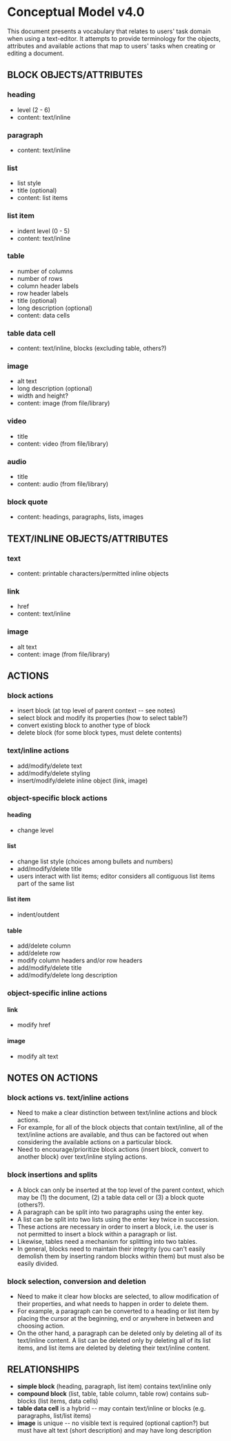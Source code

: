 # Conceptual Model v4.0

This document presents a vocabulary that relates to users' task domain when using
a text-editor. It attempts to provide terminology for the objects, attributes and
available actions that map to users' tasks when creating or editing a document.

## BLOCK OBJECTS/ATTRIBUTES

### heading
* level (2 - 6)
* content: text/inline

### paragraph
* content: text/inline

### list
* list style
* title (optional)
* content: list items

### list item
* indent level (0 - 5)
* content: text/inline

### table
* number of columns
* number of rows
* column header labels
* row header labels
* title (optional)
* long description (optional)
* content: data cells

### table data cell
* content: text/inline, blocks (excluding table, others?)

### image
* alt text
* long description (optional)
* width and height?
* content: image (from file/library)

### video
* title
* content: video (from file/library)

### audio
* title
* content: audio (from file/library)

### block quote
* content: headings, paragraphs, lists, images

## TEXT/INLINE OBJECTS/ATTRIBUTES

### text
* content: printable characters/permitted inline objects

### link
* href
* content: text/inline

### image
* alt text
* content: image (from file/library)

## ACTIONS

### block actions
* insert block (at top level of parent context -- see notes)
* select block and modify its properties (how to select table?)
* convert existing block to another type of block
* delete block (for some block types, must delete contents)

### text/inline actions
* add/modify/delete text
* add/modify/delete styling
* insert/modify/delete inline object (link, image)

### object-specific block actions

#### heading
* change level

#### list
* change list style (choices among bullets and numbers)
* add/modify/delete title
* users interact with list items; editor considers all contiguous list items
  part of the same list

#### list item
* indent/outdent

#### table
* add/delete column
* add/delete row
* modify column headers and/or row headers
* add/modify/delete title
* add/modify/delete long description

### object-specific inline actions

#### link
* modify href

#### image
* modify alt text


## NOTES ON ACTIONS

### block actions vs. text/inline actions
* Need to make a clear distinction between text/inline actions and block actions.
* For example, for all of the block objects that contain text/inline, all of the
  text/inline actions are available, and thus can be factored out when
  considering the available actions on a particular block.
* Need to encourage/prioritize block actions (insert block, convert to another
  block) over text/inline styling actions.

### block insertions and splits
* A block can only be inserted at the top level of the parent context, which may
  be (1) the document, (2) a table data cell or (3) a block quote (others?).
* A paragraph can be split into two paragraphs using the enter key.
* A list can be split into two lists using the enter key twice in succession.
* These actions are necessary in order to insert a block, i.e. the user is not
  permitted to insert a block within a paragraph or list.
* Likewise, tables need a mechanism for splitting into two tables.
* In general, blocks need to maintain their integrity (you can't easily demolish
  them by inserting random blocks within them) but must also be easily divided.

### block selection, conversion and deletion
* Need to make it clear how blocks are selected, to allow modification of their
  properties, and what needs to happen in order to delete them.
* For example, a paragraph can be converted to a heading or list item by placing
  the cursor at the beginning, end or anywhere in between and choosing action.
* On the other hand, a paragraph can be deleted only by deleting all of its
  text/inline content. A list can be deleted only by deleting all of its list
  items, and list items are deleted by deleting their text/inline content.

## RELATIONSHIPS

* **simple block** (heading, paragraph, list item) contains text/inline only
* **compound block** (list, table, table column, table row) contains sub-blocks
  (list items, data cells)
* **table data cell** is a hybrid -- may contain text/inline or blocks (e.g.
  paragraphs, list/list items)
* **image** is unique -- no visible text is required (optional caption?) but
  must have alt text (short description) and may have long description
